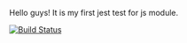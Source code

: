 Hello guys! It is my first jest test for js module.

[![Build Status](https://travis-ci.org/KrayzeX/Mytest.svg?branch=master)](https://travis-ci.org/KrayzeX/Mytest)
